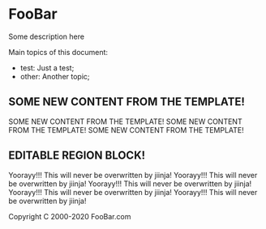 # FooBar
Some description here

Main topics of this document:
- test: Just a test;
- other: Another topic;


## SOME NEW CONTENT FROM THE TEMPLATE!
SOME NEW CONTENT FROM THE TEMPLATE!
SOME NEW CONTENT FROM THE TEMPLATE!
SOME NEW CONTENT FROM THE TEMPLATE!

<!--- start of user content -->
<!--- This is a region editable that will never not be overwritten -->
## EDITABLE REGION BLOCK!
Yoorayy!!! This will never be overwritten by jiinja! 
Yoorayy!!! This will never be overwritten by jiinja! 
Yoorayy!!! This will never be overwritten by jiinja! 
Yoorayy!!! This will never be overwritten by jiinja! 
Yoorayy!!! This will never be overwritten by jiinja! 
<!--- end of user content -->

Copyright C 2000-2020 FooBar.com
